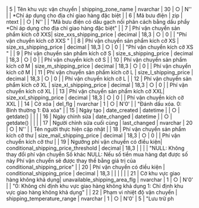 | 5         | Tên khu vực vận chuyển            | shipping_zone_name             | nvarchar     | 30            | ○            | N''              |          | *Chỉ áp dụng cho địa chỉ giao hàng đặc biệt                     |
| 6         | Mã bưu điện                       | zip                            | ntext        |               | ○            | N''              |          | "Mã bưu điện có dấu gạch nối phân cách bằng dấu phẩy
                                                                                                                      *Chỉ áp dụng cho địa chỉ giao hàng đặc biệt"                    |
| 7         | Phí vận chuyển sản phẩm kích cỡ XXS| size_xxs_shipping_price       | decimal      | 18,3          | ○            | 0                |          | "Phí vận chuyển kích cỡ XXS
                                                                                                                      "                                                               |
| 8         | Phí vận chuyển sản phẩm kích cỡ XS | size_xs_shipping_price        | decimal      | 18,3          | ○            | 0                |          | "Phí vận chuyển kích cỡ XS
                                                                                                                      "                                                               |
| 9         | Phí vận chuyển sản phẩm kích cỡ S  | size_s_shipping_price         | decimal      | 18,3          | ○            | 0                |          | Phí vận chuyển kích cỡ S                                      |
| 10        | Phí vận chuyển sản phẩm kích cỡ M  | size_m_shipping_price         | decimal      | 18,3          | ○            | 0                |          | Phí vận chuyển kích cỡ M                                      |
| 11        | Phí vận chuyển sản phẩm kích cỡ L  | size_l_shipping_price         | decimal      | 18,3          | ○            | 0                |          | Phí vận chuyển kích cỡ L                                      |
| 12        | Phí vận chuyển sản phẩm kích cỡ XL | size_xl_shipping_price        | decimal      | 18,3          | ○            | 0                |          | Phí vận chuyển kích cỡ XL                                     |
| 13        | Phí vận chuyển sản phẩm kích cỡ XXL| size_xxl_shipping_price       | decimal      | 18,3          | ○            | 0                |          | Phí vận chuyển kích cỡ XXL                                    |
| 14        | Cờ xóa                             | del_flg                        | nvarchar     | 1             | ○            | N'0'             |          | "Đánh dấu xóa.
                                                                                                                      0: Bình thường
                                                                                                                      1: Đã xóa"                                                     |
| 15        | Ngày tạo                           | date_created                   | datetime     |               | ○            | getdate()        |          |                                                               |
| 16        | Ngày chỉnh sửa                     | date_changed                   | datetime     |               | ○            | getdate()        |          |                                                               |
| 17        | Người chỉnh sửa cuối cùng         | last_changed                   | nvarchar     | 20            | ○            | N''              |          | Tên người thực hiện cập nhật                                  |
| 18        | Phí vận chuyển sản phẩm kích cỡ thư | size_mail_shipping_price      | decimal      | 18,3          | ○            | 0                |          | Phí vận chuyển kích cỡ thư                                    |
| 19        | Ngưỡng phí vận chuyển có điều kiện| conditional_shipping_price_threshold | decimal | 18,3          |               |                  |          | "NULL: Không thay đổi phí vận chuyển
                                                                                                                      Số khác NULL: Nếu số tiền mua hàng đạt được số này
                                                                                                                      Phí vận chuyển sẽ được thay thế bằng giá trị của conditional_shipping_price" |
| 20        | Phí vận chuyển có điều kiện        | conditional_shipping_price    | decimal      | 18,3          |               |                  |          |                                                               |
| 21        | Cờ khu vực giao hàng không khả dụng| unavailable_shipping_area_flg | nvarchar     | 1             | ○            | N'0'             |          | "0: Không chỉ định khu vực giao hàng không khả dụng
                                                                                                                      1: Chỉ định khu vực giao hàng không khả dụng"                   |
| 22        | Phạm vi nhiệt độ vận chuyển       | shipping_temperature_range     | nvarchar     | 1             | ○            | N'0'             | 5        | "Lưu trữ ph

